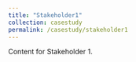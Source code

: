 ```yaml
---
title: "Stakeholder1"
collection: casestudy
permalink: /casestudy/stakeholder1
---
```

Content for Stakeholder 1.